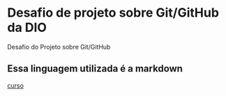 # Desafio de projeto sobre Git/GitHub da DIO
Desafio do Projeto sobre Git/GitHub
## Essa linguagem utilizada é a markdown
[curso](https://web.dio.me/lab/criando-seu-primeiro-repositorio-no-github-para-compartilhar-seu-progresso/learning/e714fb1c-4990-4c47-99a5-d97703e40b4d)
